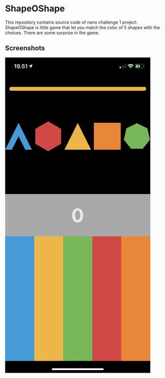 #  ShapeOShape

This repository contains source code of nano challenge 1 project. ShapeOShape is little game that let you match the color of 5 shapes with the choices. There are some surprise in the game. 

## Screenshots

![](https://github.com/adityadaniel/ShapeOShape/blob/master/shape-o-shape2.PNG)
